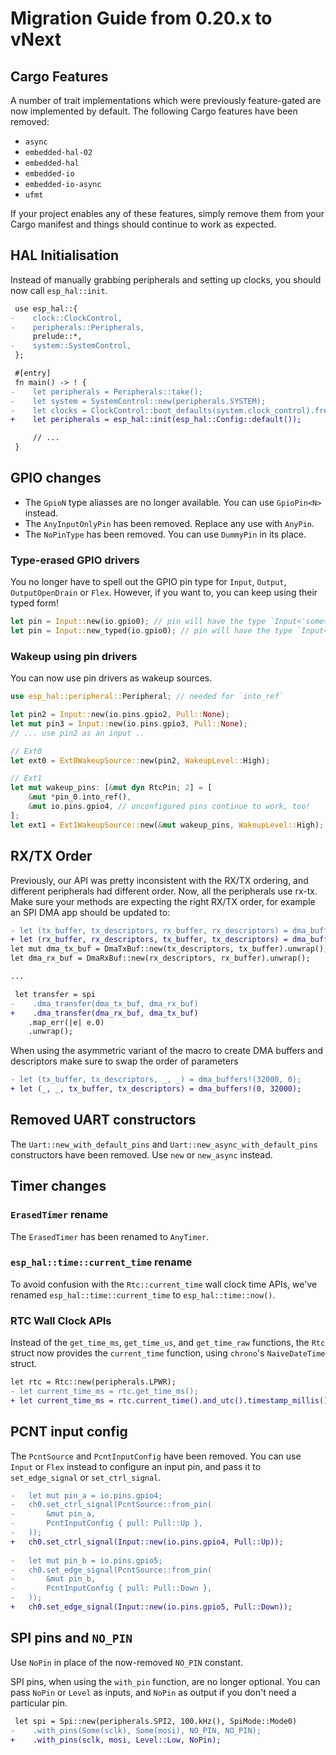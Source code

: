 # Migration Guide from 0.20.x to vNext

## Cargo Features

A number of trait implementations which were previously feature-gated are now implemented by default. The following Cargo features have been removed:

- `async`
- `embedded-hal-02`
- `embedded-hal`
- `embedded-io`
- `embedded-io-async`
- `ufmt`

If your project enables any of these features, simply remove them from your Cargo manifest and things should continue to work as expected.

## HAL Initialisation

Instead of manually grabbing peripherals and setting up clocks, you should now call `esp_hal::init`.

```diff
 use esp_hal::{
-    clock::ClockControl,
-    peripherals::Peripherals,
     prelude::*,
-    system::SystemControl,
 };

 #[entry]
 fn main() -> ! {
-    let peripherals = Peripherals::take();
-    let system = SystemControl::new(peripherals.SYSTEM);
-    let clocks = ClockControl::boot_defaults(system.clock_control).freeze();
+    let peripherals = esp_hal::init(esp_hal::Config::default());

     // ...
 }
```

## GPIO changes

 - The `GpioN` type aliasses are no longer available. You can use `GpioPin<N>` instead.
 - The `AnyInputOnlyPin` has been removed. Replace any use with `AnyPin`.
 - The `NoPinType` has been removed. You can use `DummyPin` in its place.

### Type-erased GPIO drivers

You no longer have to spell out the GPIO pin type for `Input`, `Output`, `OutputOpenDrain` or `Flex`.
However, if you want to, you can keep using their typed form!

```rust
let pin = Input::new(io.gpio0); // pin will have the type `Input<'some>` (or `Input<'some, AnyPin>` if you want to be explicit about it)
let pin = Input::new_typed(io.gpio0); // pin will have the type `Input<'some, GpioPin<0>>`
```

### Wakeup using pin drivers

You can now use pin drivers as wakeup sources.

```rust
use esp_hal::peripheral::Peripheral; // needed for `into_ref`

let pin2 = Input::new(io.pins.gpio2, Pull::None);
let mut pin3 = Input::new(io.pins.gpio3, Pull::None);
// ... use pin2 as an input ..

// Ext0
let ext0 = Ext0WakeupSource::new(pin2, WakeupLevel::High);

// Ext1
let mut wakeup_pins: [&mut dyn RtcPin; 2] = [
    &mut *pin_0.into_ref(),
    &mut io.pins.gpio4, // unconfigured pins continue to work, too!
];
let ext1 = Ext1WakeupSource::new(&mut wakeup_pins, WakeupLevel::High);
```

## RX/TX Order

Previously, our API was pretty inconsistent with the RX/TX ordering, and different peripherals had different order. Now, all
the peripherals use rx-tx. Make sure your methods are expecting the right RX/TX order, for example an SPI DMA app should be updated to:

```diff
- let (tx_buffer, tx_descriptors, rx_buffer, rx_descriptors) = dma_buffers!(4);
+ let (rx_buffer, rx_descriptors, tx_buffer, tx_descriptors) = dma_buffers!(4);
let mut dma_tx_buf = DmaTxBuf::new(tx_descriptors, tx_buffer).unwrap();
let dma_rx_buf = DmaRxBuf::new(rx_descriptors, rx_buffer).unwrap();

...

 let transfer = spi
-    .dma_transfer(dma_tx_buf, dma_rx_buf)
+    .dma_transfer(dma_rx_buf, dma_tx_buf)
    .map_err(|e| e.0)
    .unwrap();
```

When using the asymmetric variant of the macro to create DMA buffers and descriptors make sure to swap the order of parameters

```diff
- let (tx_buffer, tx_descriptors, _, _) = dma_buffers!(32000, 0);
+ let (_, _, tx_buffer, tx_descriptors) = dma_buffers!(0, 32000);
```

## Removed UART constructors

The `Uart::new_with_default_pins` and `Uart::new_async_with_default_pins` constructors
have been removed. Use `new` or `new_async` instead.

## Timer changes

### `ErasedTimer` rename

The `ErasedTimer` has been renamed to `AnyTimer`.

### `esp_hal::time::current_time` rename

To avoid confusion with the `Rtc::current_time` wall clock time APIs, we've renamed `esp_hal::time::current_time` to `esp_hal::time::now()`.

### RTC Wall Clock APIs

Instead of the `get_time_ms`, `get_time_us`, and `get_time_raw` functions, the `Rtc` struct now provides the `current_time` function, using `chrono`'s `NaiveDateTime` struct.

```diff
let rtc = Rtc::new(peripherals.LPWR);
- let current_time_ms = rtc.get_time_ms();
+ let current_time_ms = rtc.current_time().and_utc().timestamp_millis(); // assuming UTC
```

## PCNT input config

The `PcntSource` and `PcntInputConfig` have been removed. You can use `Input` or `Flex` instead to
configure an input pin, and pass it to `set_edge_signal` or `set_ctrl_signal`.

```diff
-   let mut pin_a = io.pins.gpio4;
-   ch0.set_ctrl_signal(PcntSource::from_pin(
-       &mut pin_a,
-       PcntInputConfig { pull: Pull::Up },
-   ));
+   ch0.set_ctrl_signal(Input::new(io.pins.gpio4, Pull::Up));
 
-   let mut pin_b = io.pins.gpio5;
-   ch0.set_edge_signal(PcntSource::from_pin(
-       &mut pin_b,
-       PcntInputConfig { pull: Pull::Down },
-   ));
+   ch0.set_edge_signal(Input::new(io.pins.gpio5, Pull::Down));
```

## SPI pins and `NO_PIN`

Use `NoPin` in place of the now-removed `NO_PIN` constant.

SPI pins, when using the `with_pin` function, are no longer optional.
You can pass `NoPin` or `Level` as inputs, and `NoPin` as output if you don't need a particular pin.

```diff
 let spi = Spi::new(peripherals.SPI2, 100.kHz(), SpiMode::Mode0)
-    .with_pins(Some(sclk), Some(mosi), NO_PIN, NO_PIN);
+    .with_pins(sclk, mosi, Level::Low, NoPin);
```
